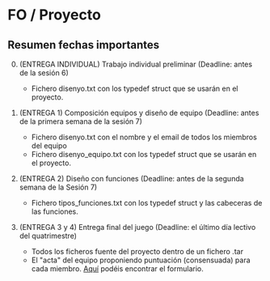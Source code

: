 # FO / Proyecto

## Resumen fechas importantes

0. (ENTREGA INDIVIDUAL) Trabajo individual preliminar (Deadline: antes de la sesión 6)

	- Fichero disenyo.txt con los typedef struct que se usarán en el proyecto.

1. (ENTREGA 1) Composición equipos y diseño de equipo (Deadline: antes de la primera semana de la sesión 7)

	- Fichero disenyo.txt con el nombre y el email de todos los miembros del equipo
	- Fichero disenyo_equipo.txt con los typedef struct que se usarán en el proyecto.

2. (ENTREGA 2) Diseño con funciones (Deadline: antes de la segunda semana de la Sesión 7)

	- Fichero tipos_funciones.txt con los typedef struct y las cabeceras de las funciones.

3. (ENTREGA 3 y 4) Entrega final del juego (Deadline: el último día lectivo del quatrimestre)

	- Todos los ficheros fuente del proyecto dentro de un fichero .tar
	- El "acta" del equipo proponiendo puntuación (consensuada) para cada miembro. [Aquí](http://atenea.upc.edu/pluginfile.php/2133040/mod_page/content/46/ACTA.doc) podéis encontrar el formulario.
